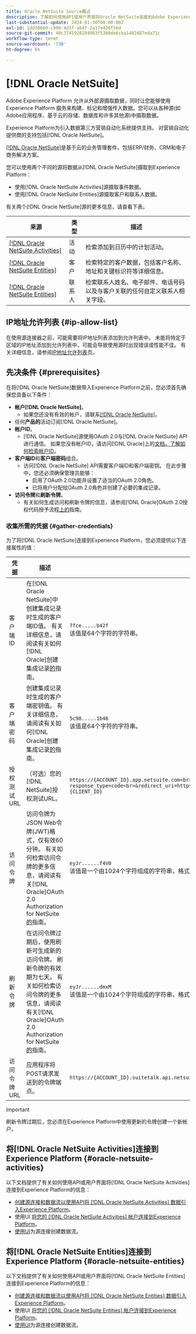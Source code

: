 ```yaml
---
title: Oracle NetSuite Source概述
description: 了解如何使用API或用户界面将Oracle NetSuite连接到Adobe Experience Platform。
last-substantial-update: 2024-01-30T00:00:00Z
exl-id: 1dd30660-c990-4d3f-a64f-2a17e426f56d
source-git-commit: 40c3745920204983f5388de6cba1402d87eda71c
workflow-type: tm+mt
source-wordcount: '738'
ht-degree: 6%

---
```


# [!DNL Oracle NetSuite]

Adobe Experience Platform 允许从外部源摄取数据，同时让您能够使用 Experience Platform 服务来构建、标记和增强传入数据。您可以从各种源(如Adobe应用程序、基于云的存储、数据库和许多其他源)中摄取数据。

Experience Platform为引入数据第三方营销自动化系统提供支持。 对营销自动化提供商的支持包括[!DNL Oracle NetSuite]。

[[!DNL Oracle NetSuite]](https://www.netsuite.com/)是基于云的业务管理套件，包括ERP/财务、CRM和电子商务解决方案。

您可以使用两个不同的源将数据从[!DNL Oracle NetSuite]摄取到Experience Platform：

* 使用[!DNL Oracle NetSuite Activities]源摄取事件数据。
* 使用[!DNL Oracle NetSuite Entities]源摄取客户和联系人数据。

有关两个[!DNL Oracle NetSuite]源的更多信息，请查看下表。

| 来源 | 类型 | 描述 |
| --- | --- | --- |
| [[!DNL Oracle NetSuite Activities]](#oracle-netsuite-activities) | 活动 | 检索添加到日历中的计划活动。 |
| [[!DNL Oracle NetSuite Entities]](#oracle-netsuite-entities) | 客户 | 检索特定的客户数据，包括客户名称、地址和关键标识符等详细信息。 |
| [[!DNL Oracle NetSuite Entities]](#oracle-netsuite-entities) | 联系人 | 检索联系人姓名、电子邮件、电话号码以及与客户关联的任何自定义联系人相关字段。 |

## IP地址允许列表 {#ip-allow-list}

在使用源连接器之前，可能需要将IP地址列表添加到允许列表中。 未能将特定于区域的IP地址添加到允许列表中，可能会导致使用源时出现错误或性能不佳。 有关详细信息，请参阅[IP地址允许列表](../../ip-address-allow-list.md)页。

## 先决条件 {#prerequisites}

在将[!DNL Oracle NetSuite]数据带入Experience Platform之前，您必须首先确保您具备以下条件：

* **帐户[!DNL Oracle NetSuite]**。
   * 如果您还没有有效的帐户，请联系[[!DNL Oracle NetSuite]](https://www.NetSuite.com/portal/company/contactus.shtml)。
* 任何&#x200B;**产品的**&#x200B;活动订阅[!DNL Oracle NetSuite]。
* **帐户ID**。
   * [!DNL Oracle NetSuite]源使用OAuth 2.0与[!DNL Oracle NetSuite] API进行通信。 如果您没有帐户ID，请访问[!DNL Oracle]上的[文档，了解如何检索帐户ID](https://docs.oracle.com/en/cloud/saas/netsuite/ns-online-help/section_1498754928.html#Finding-Your-NetSuite-Account-ID)。
* **客户端ID**&#x200B;和&#x200B;**客户端密码**&#x200B;组合。
   * 访问[!DNL Oracle NetSuite] API需要客户端ID和客户端密钥。 在此步骤中，您还必须确保管理员能够：
      * 启用了OAuth 2.0功能并设置了适当的OAuth 2.0角色。
      * 已将用户分配给OAuth 2.0角色并创建了必要的集成记录。
* **访问令牌**&#x200B;和&#x200B;**刷新令牌**。
   * 有关如何生成访问和刷新令牌的信息，请参阅[!DNL Oracle]OAuth 2.0授权代码授予流程[上的](https://docs.oracle.com/en/cloud/saas/netsuite/ns-online-help/section_158074210415.html#OAuth-2.0-Authorization-Code-Grant-Flow)指南。

### 收集所需的凭据 {#gather-credentials}

为了将[!DNL Oracle NetSuite]连接到Experience Platform，您必须提供以下连接属性的值：

| 凭据 | 描述 | 示例 |
| --- | --- | --- |
| 客户端 ID | 在[!DNL Oracle NetSuite]中创建集成记录时生成的客户端ID值。 有关详细信息，请阅读有关如何[!DNL Oracle]创建集成记录[的](https://docs.oracle.com/en/cloud/saas/netsuite/ns-online-help/section_157771733782.html#procedure_157838925981)指南。 | `7fce.....b42f`<br>该值是64个字符的字符串。 |
| 客户端密码 | 创建集成记录时生成的客户端密钥值。 有关详细信息，请阅读有关如何[!DNL Oracle]创建集成记录[的](https://docs.oracle.com/en/cloud/saas/netsuite/ns-online-help/section_157771733782.html#procedure_157838925981)指南。 | `5c98.....1b46`<br>该值是64个字符的字符串。 |
| 授权测试URL | （可选）您的[!DNL NetSuite]授权测试URL。 | `https://{ACCOUNT_ID}.app.netsuite.com<br>/app/login/oauth2/authorize.nl?response_type=code<br>&redirect_uri=https%3A%2F%2Fapi.github.com<br>&scope=rest_webservices<br>&state=ykv2XLx1BpT5Q0F3MRPHb94j<br>&client_id={CLIENT_ID}` |
| 访问令牌 | 访问令牌为JSON Web令牌(JWT)格式，仅有效60分钟。 有关如何检索访问令牌的更多信息，请阅读有关[!DNL Oracle]OAuth 2.0 Authorization for NetSuite[的](https://docs.oracle.com/en/cloud/saas/netsuite/ns-online-help/section_158081952044.html#Step-Two-POST-Request-to-the-Token-Endpoint)指南。 | `eyJr......f4V0`<br>该值是一个由1024个字符组成的字符串，格式为JSON Web令牌(JWT)。 |
| 刷新令牌 | 在访问令牌过期后，使用刷新可生成新的访问令牌。 刷新令牌的有效期为七天。 有关如何检索访问令牌的更多信息，请阅读有关[!DNL Oracle]OAuth 2.0 Authorization for NetSuite[的](https://docs.oracle.com/en/cloud/saas/netsuite/ns-online-help/section_158081952044.html#Step-Two-POST-Request-to-the-Token-Endpoint)指南。 | `eyJr......dmxM`<br>该值是一个由1024个字符组成的字符串，格式为JSON Web令牌(JWT)。 |
| 访问令牌URL | 应用程序将POST请求发送到的令牌端点。 | `https://{ACCOUNT_ID}.suitetalk.api.netsuite.com<br>/services/rest/auth/oauth2/v1/token` |

>[!IMPORTANT]
>
>刷新令牌过期后，您必须在Experience Platform中使用更新的令牌创建一个新帐户。

## 将[!DNL Oracle NetSuite Activities]连接到Experience Platform {#oracle-netsuite-activities}

以下文档提供了有关如何使用API或用户界面将[!DNL Oracle NetSuite Activities]连接到Experience Platform的信息：

* [创建源连接和数据流以使用API将 [!DNL Oracle NetSuite Activities] 数据引入Experience Platform](../../tutorials/api/create/marketing-automation/oracle-netsuite-activities.md)。
* 使用UI [将您的 [!DNL Oracle NetSuite Activities] 帐户连接到Experience Platform](../../tutorials/ui/create/marketing-automation/oracle-netsuite-activities.md)。
* [使用UI](../../tutorials/ui/dataflow/marketing-automation.md)为源连接创建数据流。

## 将[!DNL Oracle NetSuite Entities]连接到Experience Platform {#oracle-netsuite-entities}

以下文档提供了有关如何使用API或用户界面将[!DNL Oracle NetSuite Entities]连接到Experience Platform的信息：

* [创建源连接和数据流以使用API将 [!DNL Oracle NetSuite Entities] 数据引入Experience Platform](../../tutorials/api/create/marketing-automation/oracle-netsuite-entities.md)。
* 使用UI [将您的 [!DNL Oracle NetSuite Entities] 帐户连接到Experience Platform](../../tutorials/ui/create/marketing-automation/oracle-netsuite-entities.md)。
* [使用UI](../../tutorials/ui/dataflow/marketing-automation.md)为源连接创建数据流。
